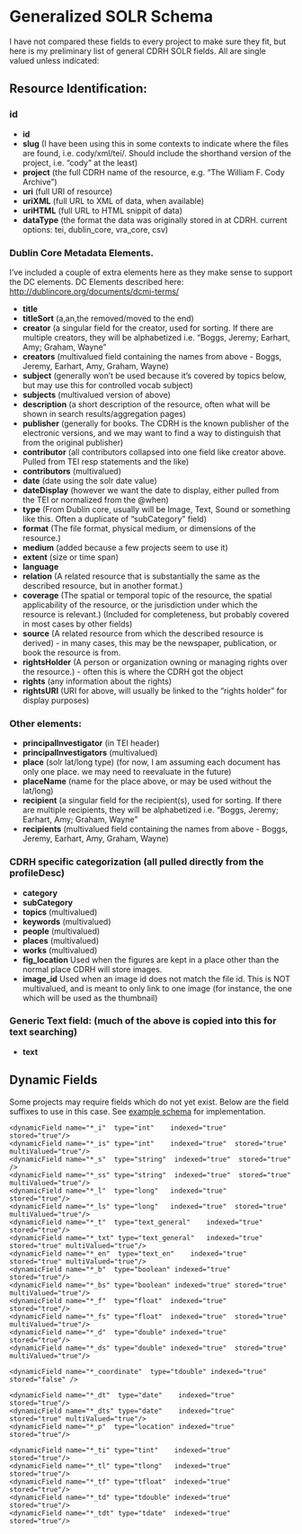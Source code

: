 # Generalized SOLR Schema

I have not compared these fields to every project to make sure they fit, but here is my preliminary list of general CDRH SOLR fields. All are single valued unless indicated:

## Resource Identification:

### id
* **id**
* **slug** (I have been using this in some contexts to indicate where the files are found, i.e. cody/xml/tei/. Should include the shorthand version of the project, i.e. “cody” at the least)
* **project** (the full CDRH name of the resource, e.g. “The William F. Cody Archive”)
* **uri** (full URI of resource)
* **uriXML** (full URL to XML of data, when available)
* **uriHTML** (full URL to HTML snippit of data)
* **dataType** (the format the data was originally stored in at CDRH. current options: tei, dublin_core, vra_core, csv)

### Dublin Core Metadata Elements. 

I’ve included a couple of extra elements here as they make sense to support the DC elements. DC Elements described here: http://dublincore.org/documents/dcmi-terms/

* **title**
* **titleSort** (a,an,the removed/moved to the end)
* **creator** (a singular field for the creator, used for sorting. If there are multiple creators, they will be alphabetized  i.e. “Boggs, Jeremy; Earhart, Amy; Graham, Wayne”
* **creators** (multivalued field containing the names from above - <field>Boggs, Jeremy</field>, <field>Earhart, Amy</field>, <field>Graham, Wayne</field>)
* **subject** (generally won’t be used because it’s covered by topics below, but may use this for controlled vocab subject)
* **subjects** (multivalued version of above)
* **description** (a short description of the resource, often what will be shown in search results/aggregation pages)
* **publisher** (generally for books. The CDRH is the known publisher of the electronic versions, and we may want to find a way to distinguish that from the original publisher)
* **contributor** (all contributors collapsed into one field like creator above. Pulled from TEI resp statements and the like)
* **contributors** (multivalued)
* **date** (date using the solr date value)
* **dateDisplay** (however we want the date to display, either pulled from the TEI or normalized from the @when)
* **type** (From Dublin core, usually will be Image, Text, Sound or something like this. Often a duplicate of “subCategory” field)
* **format** (The file format, physical medium, or dimensions of the resource.)
* **medium** (added because a few projects seem to use it)
* **extent** (size or time span)
* **language**
* **relation** (A related resource that is substantially the same as the described resource, but in another format.)
* **coverage** (The spatial or temporal topic of the resource, the spatial applicability of the resource, or the jurisdiction under which the resource is relevant.) (Included for completeness, but probably covered in most cases by other fields)
* **source** (A related resource from which the described resource is derived) - in many cases, this may be the newspaper, publication, or book the resource is from.
* **rightsHolder** (A person or organization owning or managing rights over the resource.) - often this is where the CDRH got the object
* **rights** (any information about the rights)
* **rightsURI** (URI for above, will usually be linked to the “rights holder” for display purposes)

### Other elements: 

* **principalInvestigator** (in TEI header)
* **principalInvestigators** (multivalued)
* **place** (solr lat/long type) (for now, I am assuming each document has only one place. we may need to reevaluate in the future)
* **placeName** (name for the place above, or may be used without the lat/long)
* **recipient** (a singular field for the recipient(s), used for sorting. If there are multiple recipients, they will be alphabetized  i.e. “Boggs, Jeremy; Earhart, Amy; Graham, Wayne”
* **recipients** (multivalued field containing the names from above - <field>Boggs, Jeremy</field>, <field>Earhart, Amy</field>, <field>Graham, Wayne</field>)

### CDRH specific categorization (all pulled directly from the profileDesc)

* **category**
* **subCategory**
* **topics** (multivalued)
* **keywords** (multivalued)
* **people** (multivalued)
* **places** (multivalued)
* **works** (multivalued)
* **fig_location** Used when the figures are kept in a place other than the normal place CDRH will store images. 
* **image_id** Used when an image id does not match the file id. This is NOT multivalued, and is meant to only link to one image (for instance, the one which will be used as the thumbnail)

### Generic Text field: (much of the above is copied into this for text searching)

* **text**

## Dynamic Fields

Some projects may require fields which do not yet exist. Below are the field suffixes to use in this case. See [example schema](solr_example_files/api_projectName_test/conf/schema.xml) for implementation.

    <dynamicField name="*_i"  type="int"    indexed="true"  stored="true"/>
    <dynamicField name="*_is" type="int"    indexed="true"  stored="true"  multiValued="true"/>
    <dynamicField name="*_s"  type="string"  indexed="true"  stored="true" />
    <dynamicField name="*_ss" type="string"  indexed="true"  stored="true" multiValued="true"/>
    <dynamicField name="*_l"  type="long"   indexed="true"  stored="true"/>
    <dynamicField name="*_ls" type="long"   indexed="true"  stored="true"  multiValued="true"/>
    <dynamicField name="*_t"  type="text_general"    indexed="true"  stored="true"/>
    <dynamicField name="*_txt" type="text_general"   indexed="true"  stored="true" multiValued="true"/>
    <dynamicField name="*_en"  type="text_en"    indexed="true"  stored="true" multiValued="true"/>
    <dynamicField name="*_b"  type="boolean" indexed="true" stored="true"/>
    <dynamicField name="*_bs" type="boolean" indexed="true" stored="true"  multiValued="true"/>
    <dynamicField name="*_f"  type="float"  indexed="true"  stored="true"/>
    <dynamicField name="*_fs" type="float"  indexed="true"  stored="true"  multiValued="true"/>
    <dynamicField name="*_d"  type="double" indexed="true"  stored="true"/>
    <dynamicField name="*_ds" type="double" indexed="true"  stored="true"  multiValued="true"/>

   <!-- Type used to index the lat and lon components for the "location" FieldType -->
    <dynamicField name="*_coordinate"  type="tdouble" indexed="true"  stored="false" /> 

    <dynamicField name="*_dt"  type="date"    indexed="true"  stored="true"/>
    <dynamicField name="*_dts" type="date"    indexed="true"  stored="true" multiValued="true"/>
    <dynamicField name="*_p"  type="location" indexed="true" stored="true"/>

   <!-- some trie-coded dynamic fields for faster range queries -->
    <dynamicField name="*_ti" type="tint"    indexed="true"  stored="true"/>
    <dynamicField name="*_tl" type="tlong"   indexed="true"  stored="true"/>
    <dynamicField name="*_tf" type="tfloat"  indexed="true"  stored="true"/>
    <dynamicField name="*_td" type="tdouble" indexed="true"  stored="true"/>
    <dynamicField name="*_tdt" type="tdate"  indexed="true"  stored="true"/>
